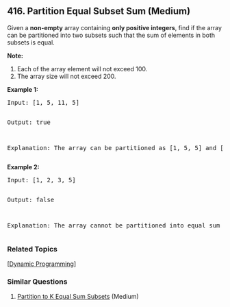 <!--|This file generated by command(leetcode description); DO NOT EDIT.    |-->
<!--+----------------------------------------------------------------------+-->
<!--|@author    Openset <openset.wang@gmail.com>                           |-->
<!--|@link      https://github.com/openset                                 |-->
<!--|@home      https://github.com/openset/leetcode                        |-->
<!--+----------------------------------------------------------------------+-->

## 416. Partition Equal Subset Sum (Medium)

<p>Given a <b>non-empty</b> array containing <b>only positive integers</b>, find if the array can be partitioned into two subsets such that the sum of elements in both subsets is equal.
</p>

<p><b>Note:</b><br />
<ol>
<li>Each of the array element will not exceed 100.</li>
<li>The array size will not exceed 200.</li>
</ol>
</p>

<p><b>Example 1:</b>
<pre>
Input: [1, 5, 11, 5]

Output: true

Explanation: The array can be partitioned as [1, 5, 5] and [11].
</pre>
</p>

<p><b>Example 2:</b>
<pre>
Input: [1, 2, 3, 5]

Output: false

Explanation: The array cannot be partitioned into equal sum subsets.
</pre>
</p>

### Related Topics
[[Dynamic Programming](https://github.com/openset/leetcode/tree/master/tag/dynamic-programming/README.md)] 

### Similar Questions
  1. [Partition to K Equal Sum Subsets](https://github.com/openset/leetcode/tree/master/problems/partition-to-k-equal-sum-subsets) (Medium)
